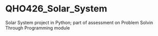 # QHO426_Solar_System
Solar System project in Python; part of assessment on Problem Solvin Through Programming module
